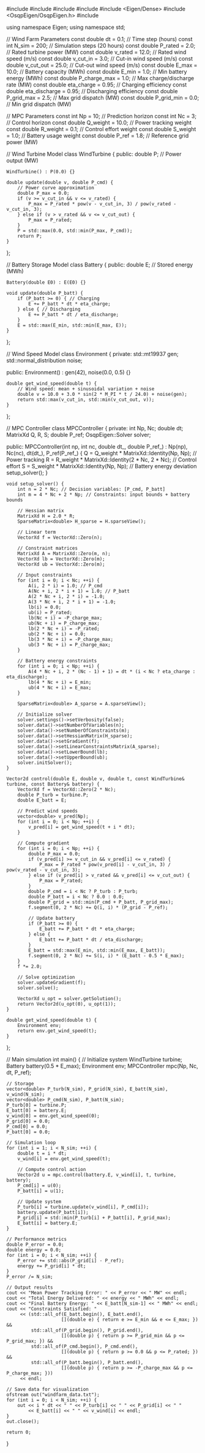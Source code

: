 #include <iostream>
#include <vector>
#include <cmath>
#include <random>
#include <Eigen/Dense>
#include <OsqpEigen/OsqpEigen.h>
#include <fstream>

using namespace Eigen;
using namespace std;

// Wind Farm Parameters
const double dt = 0.1; // Time step (hours)
const int N_sim = 200; // Simulation steps (20 hours)
const double P_rated = 2.0; // Rated turbine power (MW)
const double v_rated = 12.0; // Rated wind speed (m/s)
const double v_cut_in = 3.0; // Cut-in wind speed (m/s)
const double v_cut_out = 25.0; // Cut-out wind speed (m/s)
const double E_max = 10.0; // Battery capacity (MWh)
const double E_min = 1.0; // Min battery energy (MWh)
const double P_charge_max = 1.0; // Max charge/discharge rate (MW)
const double eta_charge = 0.95; // Charging efficiency
const double eta_discharge = 0.95; // Discharging efficiency
const double P_grid_max = 2.5; // Max grid dispatch (MW)
const double P_grid_min = 0.0; // Min grid dispatch (MW)

// MPC Parameters
const int Np = 10; // Prediction horizon
const int Nc = 3; // Control horizon
const double Q_weight = 10.0; // Power tracking weight
const double R_weight = 0.1; // Control effort weight
const double S_weight = 1.0; // Battery usage weight
const double P_ref = 1.8; // Reference grid power (MW)

// Wind Turbine Model
class WindTurbine {
public:
    double P; // Power output (MW)
    
    WindTurbine() : P(0.0) {}
    
    double update(double v, double P_cmd) {
        // Power curve approximation
        double P_max = 0.0;
        if (v >= v_cut_in && v <= v_rated) {
            P_max = P_rated * pow(v - v_cut_in, 3) / pow(v_rated - v_cut_in, 3);
        } else if (v > v_rated && v <= v_cut_out) {
            P_max = P_rated;
        }
        P = std::max(0.0, std::min(P_max, P_cmd));
        return P;
    }
};

// Battery Storage Model
class Battery {
public:
    double E; // Stored energy (MWh)
    
    Battery(double E0) : E(E0) {}
    
    void update(double P_batt) {
        if (P_batt >= 0) { // Charging
            E += P_batt * dt * eta_charge;
        } else { // Discharging
            E += P_batt * dt / eta_discharge;
        }
        E = std::max(E_min, std::min(E_max, E));
    }
};

// Wind Speed Model
class Environment {
private:
    std::mt19937 gen;
    std::normal_distribution<double> noise;
    
public:
    Environment() : gen(42), noise(0.0, 0.5) {}
    
    double get_wind_speed(double t) {
        // Wind speed: mean + sinusoidal variation + noise
        double v = 10.0 + 3.0 * sin(2 * M_PI * t / 24.0) + noise(gen);
        return std::max(v_cut_in, std::min(v_cut_out, v));
    }
};

// MPC Controller
class MPCController {
private:
    int Np, Nc;
    double dt;
    MatrixXd Q, R, S;
    double P_ref;
    OsqpEigen::Solver solver;
    
public:
    MPCController(int np, int nc, double dt_, double P_ref_)
        : Np(np), Nc(nc), dt(dt_), P_ref(P_ref_) {
        Q = Q_weight * MatrixXd::Identity(Np, Np); // Power tracking
        R = R_weight * MatrixXd::Identity(2 * Nc, 2 * Nc); // Control effort
        S = S_weight * MatrixXd::Identity(Np, Np); // Battery energy deviation
        setup_solver();
    }
    
    void setup_solver() {
        int n = 2 * Nc; // Decision variables: [P_cmd, P_batt]
        int m = 4 * Nc + 2 * Np; // Constraints: input bounds + battery bounds
        
        // Hessian matrix
        MatrixXd H = 2.0 * R;
        SparseMatrix<double> H_sparse = H.sparseView();
        
        // Linear term
        VectorXd f = VectorXd::Zero(n);
        
        // Constraint matrices
        MatrixXd A = MatrixXd::Zero(m, n);
        VectorXd lb = VectorXd::Zero(m);
        VectorXd ub = VectorXd::Zero(m);
        
        // Input constraints
        for (int i = 0; i < Nc; ++i) {
            A(i, 2 * i) = 1.0; // P_cmd
            A(Nc + i, 2 * i + 1) = 1.0; // P_batt
            A(2 * Nc + i, 2 * i) = -1.0;
            A(3 * Nc + i, 2 * i + 1) = -1.0;
            lb(i) = 0.0;
            ub(i) = P_rated;
            lb(Nc + i) = -P_charge_max;
            ub(Nc + i) = P_charge_max;
            lb(2 * Nc + i) = -P_rated;
            ub(2 * Nc + i) = 0.0;
            lb(3 * Nc + i) = -P_charge_max;
            ub(3 * Nc + i) = P_charge_max;
        }
        
        // Battery energy constraints
        for (int i = 0; i < Np; ++i) {
            A(4 * Nc + i, 2 * (Nc - 1) + 1) = dt * (i < Nc ? eta_charge : eta_discharge);
            lb(4 * Nc + i) = E_min;
            ub(4 * Nc + i) = E_max;
        }
        
        SparseMatrix<double> A_sparse = A.sparseView();
        
        // Initialize solver
        solver.settings()->setVerbosity(false);
        solver.data()->setNumberOfVariables(n);
        solver.data()->setNumberOfConstraints(m);
        solver.data()->setHessianMatrix(H_sparse);
        solver.data()->setGradient(f);
        solver.data()->setLinearConstraintsMatrix(A_sparse);
        solver.data()->setLowerBound(lb);
        solver.data()->setUpperBound(ub);
        solver.initSolver();
    }
    
    Vector2d control(double E, double v, double t, const WindTurbine& turbine, const Battery& battery) {
        VectorXd f = VectorXd::Zero(2 * Nc);
        double P_turb = turbine.P;
        double E_batt = E;
        
        // Predict wind speeds
        vector<double> v_pred(Np);
        for (int i = 0; i < Np; ++i) {
            v_pred[i] = get_wind_speed(t + i * dt);
        }
        
        // Compute gradient
        for (int i = 0; i < Np; ++i) {
            double P_max = 0.0;
            if (v_pred[i] >= v_cut_in && v_pred[i] <= v_rated) {
                P_max = P_rated * pow(v_pred[i] - v_cut_in, 3) / pow(v_rated - v_cut_in, 3);
            } else if (v_pred[i] > v_rated && v_pred[i] <= v_cut_out) {
                P_max = P_rated;
            }
            double P_cmd = i < Nc ? P_turb : P_turb;
            double P_batt = i < Nc ? 0.0 : 0.0;
            double P_grid = std::min(P_cmd + P_batt, P_grid_max);
            f.segment(0, 2 * Nc) += Q(i, i) * (P_grid - P_ref);
            
            // Update battery
            if (P_batt >= 0) {
                E_batt += P_batt * dt * eta_charge;
            } else {
                E_batt += P_batt * dt / eta_discharge;
            }
            E_batt = std::max(E_min, std::min(E_max, E_batt));
            f.segment(0, 2 * Nc) += S(i, i) * (E_batt - 0.5 * E_max);
        }
        f *= 2.0;
        
        // Solve optimization
        solver.updateGradient(f);
        solver.solve();
        
        VectorXd u_opt = solver.getSolution();
        return Vector2d(u_opt(0), u_opt(1));
    }
    
    double get_wind_speed(double t) {
        Environment env;
        return env.get_wind_speed(t);
    }
};

// Main simulation
int main() {
    // Initialize system
    WindTurbine turbine;
    Battery battery(0.5 * E_max);
    Environment env;
    MPCController mpc(Np, Nc, dt, P_ref);
    
    // Storage
    vector<double> P_turb(N_sim), P_grid(N_sim), E_batt(N_sim), v_wind(N_sim);
    vector<double> P_cmd(N_sim), P_batt(N_sim);
    P_turb[0] = turbine.P;
    E_batt[0] = battery.E;
    v_wind[0] = env.get_wind_speed(0);
    P_grid[0] = 0.0;
    P_cmd[0] = 0.0;
    P_batt[0] = 0.0;
    
    // Simulation loop
    for (int i = 1; i < N_sim; ++i) {
        double t = i * dt;
        v_wind[i] = env.get_wind_speed(t);
        
        // Compute control action
        Vector2d u = mpc.control(battery.E, v_wind[i], t, turbine, battery);
        P_cmd[i] = u(0);
        P_batt[i] = u(1);
        
        // Update system
        P_turb[i] = turbine.update(v_wind[i], P_cmd[i]);
        battery.update(P_batt[i]);
        P_grid[i] = std::min(P_turb[i] + P_batt[i], P_grid_max);
        E_batt[i] = battery.E;
    }
    
    // Performance metrics
    double P_error = 0.0;
    double energy = 0.0;
    for (int i = 0; i < N_sim; ++i) {
        P_error += std::abs(P_grid[i] - P_ref);
        energy += P_grid[i] * dt;
    }
    P_error /= N_sim;
    
    // Output results
    cout << "Mean Power Tracking Error: " << P_error << " MW" << endl;
    cout << "Total Energy Delivered: " << energy << " MWh" << endl;
    cout << "Final Battery Energy: " << E_batt[N_sim-1] << " MWh" << endl;
    cout << "Constraints Satisfied: "
         << (std::all_of(E_batt.begin(), E_batt.end(),
                        [](double e) { return e >= E_min && e <= E_max; }) &&
             std::all_of(P_grid.begin(), P_grid.end(),
                        [](double p) { return p >= P_grid_min && p <= P_grid_max; }) &&
             std::all_of(P_cmd.begin(), P_cmd.end(),
                        [](double p) { return p >= 0.0 && p <= P_rated; }) &&
             std::all_of(P_batt.begin(), P_batt.end(),
                        [](double p) { return p >= -P_charge_max && p <= P_charge_max; }))
         << endl;
    
    // Save data for visualization
    ofstream out("windfarm_data.txt");
    for (int i = 0; i < N_sim; ++i) {
        out << i * dt << " " << P_turb[i] << " " << P_grid[i] << " "
            << E_batt[i] << " " << v_wind[i] << endl;
    }
    out.close();
    
    return 0;
}
